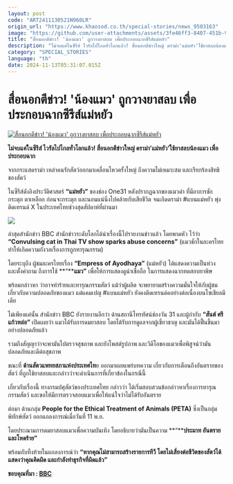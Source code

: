 ```yaml
---
layout: post
code: "ART2411130521N960LR"
origin_url: "https://www.khaosod.co.th/special-stories/news_9503163"
image: "https://github.com/user-attachments/assets/3fe46ff3-8407-451b-9ddf-b3ed61637181"
title: "สื่อนอกตีข่าว! 'น้องแมว' ถูกวางยาสลบ เพื่อประกอบฉากซีรีส์แม่หยัว"
description: "ไม่จบแค่ในซีรีส์ ไวรัลไปไกลทั่วโลกแล้ว! สื่อนอกตีข่าวใหญ่ ดราม่า'แม่หยัว'ใช้ยาสลบน้องแมว เพื่อประกอบฉาก"
category: "SPECIAL_STORIES"
language: "th"
date: 2024-11-13T05:31:07.015Z
---
```


# สื่อนอกตีข่าว! 'น้องแมว' ถูกวางยาสลบ เพื่อประกอบฉากซีรีส์แม่หยัว

[![สื่อนอกตีข่าว! 'น้องแมว' ถูกวางยาสลบ เพื่อประกอบฉากซีรีส์แม่หยัว](https://www.khaosod.co.th/wpapp/uploads/2024/11/bbccat131167-5.jpg "สื่อนอกตีข่าว! 'น้องแมว' ถูกวางยาสลบ เพื่อประกอบฉากซีรีส์แม่หยัว")](https://www.khaosod.co.th/wpapp/uploads/2024/11/bbccat131167-5.jpg)

**ไม่จบแค่ในซีรีส์ ไวรัลไปไกลทั่วโลกแล้ว! สื่อนอกตีข่าวใหญ่ ดราม่า’แม่หยัว’ใช้ยาสลบน้องแมว เพื่อประกอบฉาก**

จากกระแสดราม่า เหล่าคนรักสัตว์ออกมาเคลื่อนไหวครั้งใหญ่ ถึงความไม่เหมาะสม และเรียกร้องสิทธิของสัตว์

ในซีรีส์ดังอิงประวัติศาสตร์ **“แม่หยัว”** ของช่อง One31 หลังปรากฏฉากของแมวดำ ที่มีอาการชักกระตุก ตาเหลือก ก่อนจะกระตุก และนอนแน่นิ่งไปคล้ายกับเสียชีวิต จนเกิดดราม่า #แบนแม่หยัว พุ่งติดเทรนด์ X ในประเทศไทยช่วงสุดสัปดาห์ที่ผ่านมา



[![](https://www.khaosod.co.th/wpapp/uploads/2024/11/bbccat131167-7.jpg)](https://www.khaosod.co.th/wpapp/uploads/2024/11/bbccat131167-7.jpg)

ล่าสุดสำนักข่าว BBC สำนักข่าวระดับโลกได้นำเรื่องนี้ไปรายงานข่าวแล้ว โดยพาดหัว ไว้ว่า **“Convulsing cat in Thai TV show sparks abuse concerns”** (แมวชักในละครไทย ทำให้เกิดความกังวลเรื่องการถูกทารุณกรรม)

โดยระบุถึง ผู้ชมละครไทยเรื่อง **“Empress of Ayodhaya”** (แม่หยัว) ได้แสดงความเป็นห่วง และตั้งคำถาม ถึงการใช้ **“****แมว”** เพื่อให้การแสดงดูน่าเชื่อถือ ในการแสดงฉากทดสอบยาพิษ

พร้อมกล่าวหา ว่าอาจทำร้ายและทารุณกรรมสัตว์ แม้ว่าผู้ผลิต จะพยายามสร้างความมั่นใจให้กับผู้ชม เกี่ยวกับความปลอดภัยของแมว แต่แคมเปญ #แบนแม่หยัว ยังคงติดเทรนด์คอย่างต่อเนื่องบนโซเชียลมีเดีย

ไม่เพียงแค่นั้น สำนักข่าว BBC ยังรายงานอีกว่า ด้านสถานีโทรทัศน์ช่องวัน 31 และผู้กำกับ **“สันต์ ศรีแก้วหล่อ”** เปิดเผยว่า แมวได้รับการดมยาสลบ โดยได้รับการดูแลจากผู้เชี่ยวชาญ และมันได้ฟื้นขึ้นมาอย่างปลอดภัยแล้ว

รวมถึงสัญญาว่าจะพามันไปตรวจสุขภาพ และยังโพสต์รูปภาพ และวิดีโอของแมวเพื่อพิสูจน์ว่ามันปลอดภัยและดีต่อสุขภาพ

ขณะที่ **ด้านสัตวแพทยสภาแห่งประเทศไท**ย ออกมาเผยแพร่บทความ เกี่ยวกับการเตือนถึงอันตรายของสัตว์ ที่ถูกใช้ยาสลบและกล่าวว่าจะดำเนินการที่เกี่ยวข้องในกรณีนี้

เกี่ยวกับเรื่องนี้ ทางกรมปศุสัตว์ของประเทศไทย กล่าวว่า ได้เริ่มสอบสวนข้อกล่าวหาเรื่องการทารุณกรรมสัตว์ และขอให้มีการตรวจสอบแมวเพื่อให้แน่ใจว่าไม่ได้รับอันตราย

ต่อมา ด้านกลุ่ม **People for the Ethical Treatment of Animals (PETA)** ซึ่งเป็นกลุ่มพิทักษ์สัตว์ ออกแถลงการณ์เมื่อวันที่ 11 พ.ย.

โดยประณามการดมยาสลบแมวเพื่อความบันเทิง โดยอธิบายว่ามันเป็นความ **“****ประมาท อันตราย และโหดร้าย”**

พร้อมกับทิ้งท้ายในแถลงการณ์ว่า **“หากคุณไม่สามารถสร้างรายการทีวี โดยไม่เสี่ยงต่อชีวิตของสัตว์ได้ แสดงว่าคุณคิดผิด และกำลังทำธุรกิจที่ผิดแล้ว”**

**ขอบคุณที่มา : [BBC](https://www.bbc.com/news/articles/cd9nk541ky2o)**

